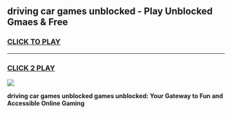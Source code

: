 
## driving car games unblocked - Play Unblocked Gmaes & Free
<h3>
<a href="https://premium.freeplayer.one?title=driving_car_games_unblocked&ref=19F">CLICK TO PLAY</a></h3>
<hr>

<h3>
<a href="https://premium.freeplayer.one?title=driving_car_games_unblocked&ref=19F">CLICK 2 PLAY</a>
  
</h3>

<a href="https://premium.freeplayer.one?title=driving_car_games_unblocked&ref=19F/"><img src="https://clearcache.store/games.png"></a>


**driving car games unblocked games unblocked: Your Gateway to Fun and Accessible Online Gaming**
